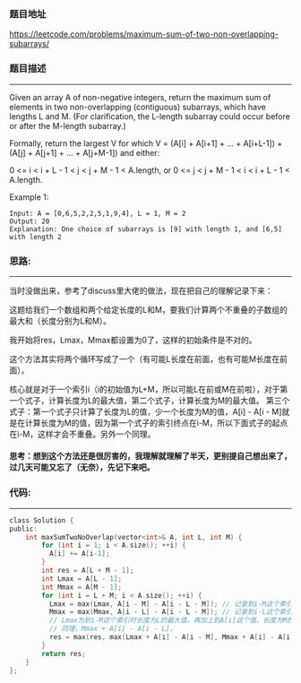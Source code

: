 ### 题目地址
https://leetcode.com/problems/maximum-sum-of-two-non-overlapping-subarrays/

### 题目描述

------
Given an array A of non-negative integers, return the maximum sum of elements in two non-overlapping (contiguous) subarrays, which have lengths L and M.  (For clarification, the L-length subarray could occur before or after the M-length subarray.)

Formally, return the largest V for which V = (A[i] + A[i+1] + ... + A[i+L-1]) + (A[j] + A[j+1] + ... + A[j+M-1]) and either:

0 <= i < i + L - 1 < j < j + M - 1 < A.length, or
0 <= j < j + M - 1 < i < i + L - 1 < A.length.

Example 1:
```
Input: A = [0,6,5,2,2,5,1,9,4], L = 1, M = 2
Output: 20
Explanation: One choice of subarrays is [9] with length 1, and [6,5] with length 2
```

### **思路:**
------
当时没做出来，参考了discuss里大佬的做法，现在把自己的理解记录下来：

这题给我们一个数组和两个给定长度的L和M，要我们计算两个不重叠的子数组的最大和（长度分别为L和M）。

我开始将res，Lmax，Mmax都设置为0了，这样的初始条件是不对的。

这个方法其实将两个循环写成了一个（有可能L长度在前面，也有可能M长度在前面）。

核心就是对于一个索引i（i的初始值为L+M，所以可能L在前或M在前啦），对于第一个式子，计算长度为L的最大值，第二个式子，计算长度为M的最大值。
第三个式子：第一个式子只计算了长度为L的值，少一个长度为M的值，A[i] - A[i - M]就是在计算长度为M的值，因为第一个式子的索引终点在i-M，所以下面式子的起点在i-M，这样才会不重叠。另外一个同理。

#### 思考：想到这个方法还是很厉害的，我理解就理解了半天，更别提自己想出来了，过几天可能又忘了（无奈），先记下来吧。


### **代码:**
------
```c
class Solution {
public:
    int maxSumTwoNoOverlap(vector<int>& A, int L, int M) {
        for (int i = 1; i < A.size(); ++i) {
          A[i] += A[i-1];
        }
        int res = A[L + M - 1];
        int Lmax = A[L - 1];
        int Mmax = A[M - 1];
        for (int i = L + M; i < A.size(); ++i) {
          Lmax = max(Lmax, A[i - M] - A[i - L - M]); // 记录到i-M这个索引时，长度L的最大值， A[i - M] - A[i - L - M]的长度为L
          Mmax = max(Mmax, A[i - L] - A[i - L - M]); // 记录到i-L这个索引时，长度M的最大值， A[i - L] - A[i - L - M]的长度为M
          // Lmax为到i-M这个索引时长度为L的最大值，再加上到A[i]这个值，长度为M的值，也就是A[i] - A[i - M]，这样就保证了Non-Overlapping
          // 同理，Mmax + A[i] - A[i - L]，
          res = max(res, max(Lmax + A[i] - A[i - M], Mmax + A[i] - A[i - L]));
        }
        return res;
    }
};
```
